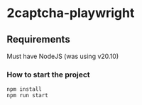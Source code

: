 # 2captcha-playwright

## Requirements 

Must have NodeJS (was using v20.10)

### How to start the project

```
npm install
npm run start
```